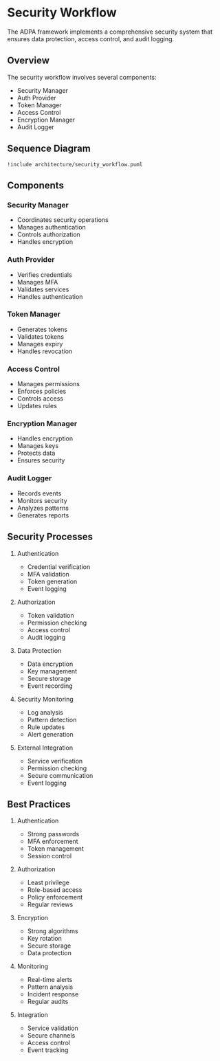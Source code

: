 # Security Workflow

The ADPA framework implements a comprehensive security system that ensures data protection, access control, and audit logging.

## Overview

The security workflow involves several components:
- Security Manager
- Auth Provider
- Token Manager
- Access Control
- Encryption Manager
- Audit Logger

## Sequence Diagram

```plantuml
!include architecture/security_workflow.puml
```

## Components

### Security Manager
- Coordinates security operations
- Manages authentication
- Controls authorization
- Handles encryption

### Auth Provider
- Verifies credentials
- Manages MFA
- Validates services
- Handles authentication

### Token Manager
- Generates tokens
- Validates tokens
- Manages expiry
- Handles revocation

### Access Control
- Manages permissions
- Enforces policies
- Controls access
- Updates rules

### Encryption Manager
- Handles encryption
- Manages keys
- Protects data
- Ensures security

### Audit Logger
- Records events
- Monitors security
- Analyzes patterns
- Generates reports

## Security Processes

1. Authentication
   - Credential verification
   - MFA validation
   - Token generation
   - Event logging

2. Authorization
   - Token validation
   - Permission checking
   - Access control
   - Audit logging

3. Data Protection
   - Data encryption
   - Key management
   - Secure storage
   - Event recording

4. Security Monitoring
   - Log analysis
   - Pattern detection
   - Rule updates
   - Alert generation

5. External Integration
   - Service verification
   - Permission checking
   - Secure communication
   - Event logging

## Best Practices

1. Authentication
   - Strong passwords
   - MFA enforcement
   - Token management
   - Session control

2. Authorization
   - Least privilege
   - Role-based access
   - Policy enforcement
   - Regular reviews

3. Encryption
   - Strong algorithms
   - Key rotation
   - Secure storage
   - Data protection

4. Monitoring
   - Real-time alerts
   - Pattern analysis
   - Incident response
   - Regular audits

5. Integration
   - Service validation
   - Secure channels
   - Access control
   - Event tracking
